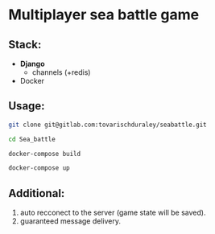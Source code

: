 #  Multiplayer sea battle game

## Stack: ##

- **Django**
  - channels (+redis)
- Docker

## Usage: ##

  ```sh
  git clone git@gitlab.com:tovarischduraley/seabattle.git
  ```

  ```sh
  cd Sea_battle
  ```

  ```sh
  docker-compose build
  ```

  ```sh
  docker-compose up
  ```
## Additional: ##
1. auto recconect to the server (game state will be saved).
2. guaranteed message delivery.
